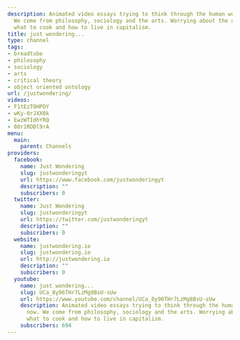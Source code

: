 ```yaml
---
description: Animated video essays trying to think through the human world right now.
  We come from philosophy, sociology and the arts. Worrying about the anthropocene,
  what to cook and how to live in capitalism.
title: just wondering...
type: channel
tags:
- breadtube
- philosophy
- sociology
- arts
- critical theory
- object oriented ontology
url: /justwondering/
videos:
- F1tEzTOHPDY
- wKy-0rJXX0k
- EwzWTIdhYRQ
- 08r1RODl9rA
menu:
  main:
    parent: Channels
providers:
  facebook:
    name: Just Wondering
    slug: justwonderingyt
    url: https://www.facebook.com/justwonderingyt
    description: ""
    subscribers: 0
  twitter:
    name: Just Wondering
    slug: justwonderingyt
    url: https://twitter.com/justwonderingyt
    description: ""
    subscribers: 0
  website:
    name: justwondering.io
    slug: justwondering.io
    url: http://justwondering.io
    description: ""
    subscribers: 0
  youtube:
    name: just wondering...
    slug: UCa_8y96THr7LzMg8BsU-sUw
    url: https://www.youtube.com/channel/UCa_8y96THr7LzMg8BsU-sUw
    description: Animated video essays trying to think through the human world right
      now. We come from philosophy, sociology and the arts. Worrying about the anthropocene,
      what to cook and how to live in capitalism.
    subscribers: 694
---
```

